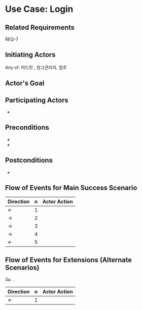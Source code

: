 # Use Case: Login

## **Related Requirements**

REQ-7

## **Initiating Actors**

Any of: 어드민 , 창고관리자, 점주

## **Actor's Goal**



## **Participating Actors**

 - 

## **Preconditions**

- 
- 

## **Postconditions**

- 

## Flow of Events for Main Success Scenario
| Direction | n | Actor Action                                                                                                         |
| --------- | - | -------------------------------------------------------------------------------------------------------------------- |
| ←         | 1 |  |
| →         | 2 | |
| →         | 3 | |
| →         | 4 |  |
| ←         | 5 |  |


## Flow of Events for Extensions (Alternate Scenarios)
3a. .

| Direction | n    | Actor Action |
| --------- | ---- | ------------ |
| ←         | 1    |              |


